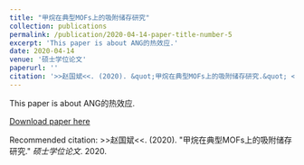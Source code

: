 ```yaml
---
title: "甲烷在典型MOFs上的吸附储存研究"
collection: publications
permalink: /publication/2020-04-14-paper-title-number-5
excerpt: 'This paper is about ANG的热效应.'
date: 2020-04-14
venue: '硕士学位论文'
paperurl: ''
citation: '>>赵国斌<<. (2020). &quot;甲烷在典型MOFs上的吸附储存研究.&quot; <i>硕士学位论文</i>. 2020.'
---
```

This paper is about ANG的热效应.

[Download paper here](https://github.com/sxm13/ZGBshenxiaomoCV.github.io/blob/main/files/%E7%94%B2%E7%83%B7%E5%9C%A8%E5%85%B8%E5%9E%8BMOFs%E4%B8%8A%E7%9A%84%E5%90%B8%E9%99%84%E5%82%A8%E5%AD%98%E7%A0%94%E7%A9%B6_%E8%B5%B5%E5%9B%BD%E6%96%8C.caj)

Recommended citation: >>赵国斌<<. (2020). "甲烷在典型MOFs上的吸附储存研究." <i>硕士学位论文</i>. 2020.
